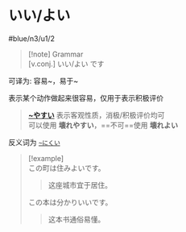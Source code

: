 # いい/よい

 #blue/n3/u1/2  

> [!note] Grammar  
> [v.conj.] いい/よい です  

可译为: 容易~，易于~  

表示某个动作做起来很容易，仅用于表示积极评价  
> [**~やすい**](やすい.md) 表示客观性质，消极/积极评价均可  
> 可以使用 **壊れやすい**，==不可==使用 **壊れよい**  

反义词为 [`~にくい`](にくい.md)  

> [!example]  
> この町は住みよいです。  
> > 这座城市宜于居住。  
>
> この本は分かりいいです。  
> > 这本书通俗易懂。  
>
